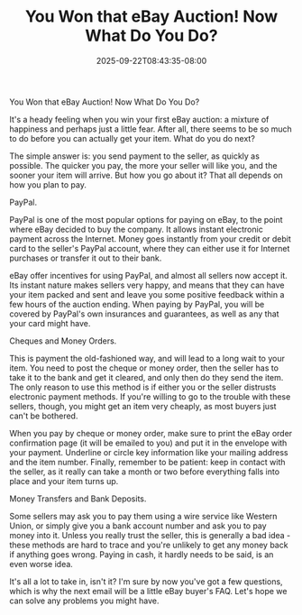 ﻿---
title: "You Won that eBay Auction! Now What Do You Do?"
date: 2025-09-22T08:43:35-08:00
description: "40 ebay articles Tips for Web Success"
featured_image: "/images/40 ebay articles.jpg"
tags: ["40 ebay articles"]
---

You Won that eBay Auction! Now What Do You Do?

It's a heady feeling when you win your first eBay auction: a mixture of happiness and perhaps just a little fear. After all, there seems to be so much to do before you can actually get your item. What do you do next?

The simple answer is: you send payment to the seller, as quickly as possible. The quicker you pay, the more your seller will like you, and the sooner your item will arrive. But how you go about it? That all depends on how you plan to pay.

PayPal.

PayPal is one of the most popular options for paying on eBay, to the point where eBay decided to buy the company. It allows instant electronic payment across the Internet. Money goes instantly from your credit or debit card to the seller's PayPal account, where they can either use it for Internet purchases or transfer it out to their bank.

eBay offer incentives for using PayPal, and almost all sellers now accept it. Its instant nature makes sellers very happy, and means that they can have your item packed and sent and leave you some positive feedback within a few hours of the auction ending. When paying by PayPal, you will be covered by PayPal's own insurances and guarantees, as well as any that your card might have.

Cheques and Money Orders.

This is payment the old-fashioned way, and will lead to a long wait to your item. You need to post the cheque or money order, then the seller has to take it to the bank and get it cleared, and only then do they send the item. The only reason to use this method is if either you or the seller distrusts electronic payment methods. If you're willing to go to the trouble with these sellers, though, you might get an item very cheaply, as most buyers just can't be bothered.

When you pay by cheque or money order, make sure to print the eBay order confirmation page (it will be emailed to you) and put it in the envelope with your payment. Underline or circle key information like your mailing address and the item number. Finally, remember to be patient: keep in contact with the seller, as it really can take a month or two before everything falls into place and your item turns up.

Money Transfers and Bank Deposits.

Some sellers may ask you to pay them using a wire service like Western Union, or simply give you a bank account number and ask you to pay money into it. Unless you really trust the seller, this is generally a bad idea - these methods are hard to trace and you're unlikely to get any money back if anything goes wrong. Paying in cash, it hardly needs to be said, is an even worse idea.

It's all a lot to take in, isn't it? I'm sure by now you've got a few questions, which is why the next email will be a little eBay buyer's FAQ. Let's hope we can solve any problems you might have.

